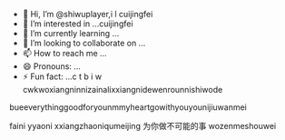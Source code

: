 - 👋 Hi, I’m @shiwuplayer,i l cuijingfei
- 👀 I’m interested in ...cuijingfei
- 🌱 I’m currently learning ...
- 💞️ I’m looking to collaborate on ...
- 📫 How to reach me ...
- 😄 Pronouns: ...
- ⚡ Fun fact: ...c t b
i w cwkwoxiangninnizainalixxiangnidewenrounnishiwode
<!---eeverything smaller than youggivemeyouall
shiwuplayer/shiwuplayer is a ✨ special ✨ repository becausewewenroudeni its `README.md` (this file) appears on your GitHub profile.phuiyipianqianwweinizuoyiqieyouyinianouzhoubei
You can click the Preview link to take a look at your changes.
--->bueeverythinggoodforyounmmyheartgowithyouyounijiuwanmei
faini
yyaoni
xxiangzhaoniqumeijing
为你做不可能的事
wozenmeshouwei
